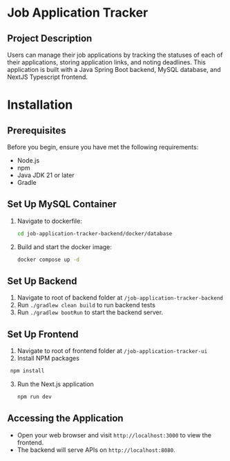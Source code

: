 # Job Application Tracker

## Project Description

Users can manage their job applications by tracking the statuses of each of their applications, storing application links, and noting deadlines. This application is built with a Java Spring Boot backend, MySQL database, and NextJS Typescript frontend.

# Installation

## Prerequisites

Before you begin, ensure you have met the following requirements:

- Node.js
- npm
- Java JDK 21 or later
- Gradle

## Set Up MySQL Container

1. Navigate to dockerfile:  
   ```bash
   cd job-application-tracker-backend/docker/database
3. Build and start the docker image:
   ```bash
   docker compose up -d

## Set Up Backend

1. Navigate to root of backend folder at `/job-application-tracker-backend`
2. Run `./gradlew clean build` to run backend tests
3. Run `./gradlew bootRun` to start the backend server.

## Set Up Frontend

1. Navigate to root of frontend folder at `/job-application-tracker-ui`
2. Install NPM packages
  ```bash
   npm install
  ```
3. Run the Next.js application
   ```bash
   npm run dev

## Accessing the Application

- Open your web browser and visit `http://localhost:3000` to view the frontend.
- The backend will serve APIs on `http://localhost:8080`.
